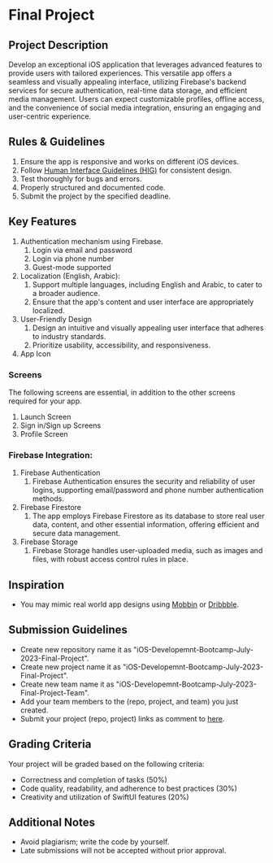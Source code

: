 # Final Project

## Project Description

Develop an exceptional iOS application that leverages advanced features to provide users with tailored experiences. This versatile app offers a seamless and visually appealing interface, utilizing Firebase's backend services for secure authentication, real-time data storage, and efficient media management. Users can expect customizable profiles, offline access, and the convenience of social media integration, ensuring an engaging and user-centric experience.

## Rules & Guidelines

1. Ensure the app is responsive and works on different iOS devices.
1. Follow [Human Interface Guidelines (HIG)](https://developer.apple.com/design/human-interface-guidelines/) for consistent design.
1. Test thoroughly for bugs and errors.
1. Properly structured and documented code.
1. Submit the project by the specified deadline.

## Key Features

1. Authentication mechanism using Firebase.
   1. Login via email and password
   2. Login via phone number
   3. Guest-mode supported
2. Localization (English, Arabic):
   1. Support multiple languages, including English and Arabic, to cater to a broader audience.
   2. Ensure that the app's content and user interface are appropriately localized.
3. User-Friendly Design
   1. Design an intuitive and visually appealing user interface that adheres to industry standards.
   2. Prioritize usability, accessibility, and responsiveness.
4. App Icon

### Screens

The following screens are essential, in addition to the other screens required for your app.

1. Launch Screen
2. Sign in/Sign up Screens
3. Profile Screen

### Firebase Integration:

1. Firebase Authentication
   1. Firebase Authentication ensures the security and reliability of user logins, supporting email/password and phone number authentication methods.
2. Firebase Firestore
   1. The app employs Firebase Firestore as its database to store real user data, content, and other essential information, offering efficient and secure data management.
3. Firebase Storage
   1. Firebase Storage handles user-uploaded media, such as images and files, with robust access control rules in place.

## Inspiration

- You may mimic real world app designs using [Mobbin](https://mobbin.com/browse/ios/screens?sort=popularity) or [Dribbble](https://dribbble.com).

## Submission Guidelines

- Create new repository name it as "iOS-Developemnt-Bootcamp-July-2023-Final-Project".
- Create new project name it as "iOS-Developemnt-Bootcamp-July-2023-Final-Project".
- Create new team name it as "iOS-Developemnt-Bootcamp-July-2023-Final-Project-Team".
- Add your team members to the (repo, project, and team) you just created.
- Submit your project (repo, project) links as comment to [here](https://github.com/learning-bootcamps/iOS-Development-Bootcamp-July-2023-Final-Project/issues/23).

## Grading Criteria

Your project will be graded based on the following criteria:

- Correctness and completion of tasks (50%)
- Code quality, readability, and adherence to best practices (30%)
- Creativity and utilization of SwiftUI features (20%)

## Additional Notes

- Avoid plagiarism; write the code by yourself.
- Late submissions will not be accepted without prior approval.
